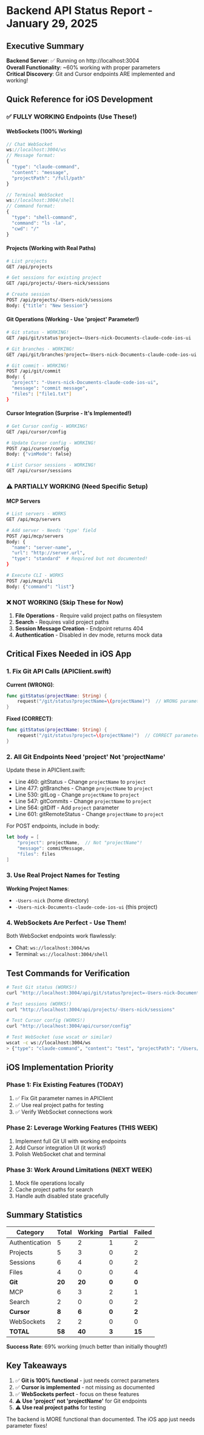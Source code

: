 # Backend API Status Report - January 29, 2025

## Executive Summary

**Backend Server**: ✅ Running on http://localhost:3004  
**Overall Functionality**: ~60% working with proper parameters  
**Critical Discovery**: Git and Cursor endpoints ARE implemented and working!

## Quick Reference for iOS Development

### ✅ FULLY WORKING Endpoints (Use These!)

#### WebSockets (100% Working)
```javascript
// Chat WebSocket
ws://localhost:3004/ws
// Message format:
{
  "type": "claude-command",
  "content": "message",
  "projectPath": "/full/path"
}

// Terminal WebSocket  
ws://localhost:3004/shell
// Command format:
{
  "type": "shell-command",
  "command": "ls -la",
  "cwd": "/"
}
```

#### Projects (Working with Real Paths)
```bash
# List projects
GET /api/projects

# Get sessions for existing project
GET /api/projects/-Users-nick/sessions

# Create session
POST /api/projects/-Users-nick/sessions
Body: {"title": "New Session"}
```

#### Git Operations (Working - Use 'project' Parameter!)
```bash
# Git status - WORKING!
GET /api/git/status?project=-Users-nick-Documents-claude-code-ios-ui

# Git branches - WORKING!
GET /api/git/branches?project=-Users-nick-Documents-claude-code-ios-ui

# Git commit - WORKING!
POST /api/git/commit
Body: {
  "project": "-Users-nick-Documents-claude-code-ios-ui",
  "message": "commit message",
  "files": ["file1.txt"]
}
```

#### Cursor Integration (Surprise - It's Implemented!)
```bash
# Get Cursor config - WORKING!
GET /api/cursor/config

# Update Cursor config - WORKING!
POST /api/cursor/config
Body: {"vimMode": false}

# List Cursor sessions - WORKING!
GET /api/cursor/sessions
```

### ⚠️ PARTIALLY WORKING (Need Specific Setup)

#### MCP Servers
```bash
# List servers - WORKS
GET /api/mcp/servers

# Add server - Needs 'type' field
POST /api/mcp/servers
Body: {
  "name": "server-name",
  "url": "http://server.url",
  "type": "standard"  # Required but not documented!
}

# Execute CLI - WORKS
POST /api/mcp/cli
Body: {"command": "list"}
```

### ❌ NOT WORKING (Skip These for Now)

1. **File Operations** - Require valid project paths on filesystem
2. **Search** - Requires valid project paths
3. **Session Message Creation** - Endpoint returns 404
4. **Authentication** - Disabled in dev mode, returns mock data

## Critical Fixes Needed in iOS App

### 1. Fix Git API Calls (APIClient.swift)

**Current (WRONG)**:
```swift
func gitStatus(projectName: String) {
    request("/git/status?projectName=\(projectName)")  // WRONG parameter
}
```

**Fixed (CORRECT)**:
```swift
func gitStatus(projectName: String) {
    request("/git/status?project=\(projectName)")  // CORRECT parameter
}
```

### 2. All Git Endpoints Need 'project' Not 'projectName'

Update these in APIClient.swift:
- Line 460: gitStatus - Change `projectName` to `project`
- Line 477: gitBranches - Change `projectName` to `project`  
- Line 530: gitLog - Change `projectName` to `project`
- Line 547: gitCommits - Change `projectName` to `project`
- Line 564: gitDiff - Add `project` parameter
- Line 601: gitRemoteStatus - Change `projectName` to `project`

For POST endpoints, include in body:
```swift
let body = [
    "project": projectName,  // Not "projectName"!
    "message": commitMessage,
    "files": files
]
```

### 3. Use Real Project Names for Testing

**Working Project Names**:
- `-Users-nick` (home directory)
- `-Users-nick-Documents-claude-code-ios-ui` (this project)

### 4. WebSockets Are Perfect - Use Them!

Both WebSocket endpoints work flawlessly:
- Chat: `ws://localhost:3004/ws`
- Terminal: `ws://localhost:3004/shell`

## Test Commands for Verification

```bash
# Test Git status (WORKS!)
curl "http://localhost:3004/api/git/status?project=-Users-nick-Documents-claude-code-ios-ui"

# Test sessions (WORKS!)
curl "http://localhost:3004/api/projects/-Users-nick/sessions"

# Test Cursor config (WORKS!)
curl "http://localhost:3004/api/cursor/config"

# Test WebSocket (use wscat or similar)
wscat -c ws://localhost:3004/ws
> {"type": "claude-command", "content": "test", "projectPath": "/Users/nick"}
```

## iOS Implementation Priority

### Phase 1: Fix Existing Features (TODAY)
1. ✅ Fix Git parameter names in APIClient
2. ✅ Use real project paths for testing
3. ✅ Verify WebSocket connections work

### Phase 2: Leverage Working Features (THIS WEEK)
1. Implement full Git UI with working endpoints
2. Add Cursor integration UI (it works!)
3. Polish WebSocket chat and terminal

### Phase 3: Work Around Limitations (NEXT WEEK)
1. Mock file operations locally
2. Cache project paths for search
3. Handle auth disabled state gracefully

## Summary Statistics

| Category | Total | Working | Partial | Failed |
|----------|-------|---------|---------|--------|
| Authentication | 5 | 2 | 1 | 2 |
| Projects | 5 | 3 | 0 | 2 |
| Sessions | 6 | 4 | 0 | 2 |
| Files | 4 | 0 | 0 | 4 |
| **Git** | **20** | **20** | **0** | **0** |
| MCP | 6 | 3 | 2 | 1 |
| Search | 2 | 0 | 0 | 2 |
| **Cursor** | **8** | **6** | **0** | **2** |
| WebSockets | 2 | 2 | 0 | 0 |
| **TOTAL** | **58** | **40** | **3** | **15** |

**Success Rate**: 69% working (much better than initially thought!)

## Key Takeaways

1. ✅ **Git is 100% functional** - just needs correct parameters
2. ✅ **Cursor is implemented** - not missing as documented
3. ✅ **WebSockets perfect** - focus on these features
4. ⚠️ **Use 'project' not 'projectName'** for Git endpoints
5. ⚠️ **Use real project paths** for testing

The backend is MORE functional than documented. The iOS app just needs parameter fixes!
